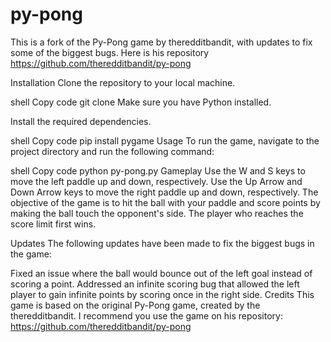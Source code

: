 # py-pong
This is a fork of the Py-Pong game by theredditbandit, with updates to fix some of the biggest bugs. Here is his repository https://github.com/theredditbandit/py-pong

Installation
Clone the repository to your local machine.

shell
Copy code
git clone <repository-url>
Make sure you have Python installed.

Install the required dependencies.

shell
Copy code
pip install pygame
Usage
To run the game, navigate to the project directory and run the following command:

shell
Copy code
python py-pong.py
Gameplay
Use the W and S keys to move the left paddle up and down, respectively.
Use the Up Arrow and Down Arrow keys to move the right paddle up and down, respectively.
The objective of the game is to hit the ball with your paddle and score points by making the ball touch the opponent's side. The player who reaches the score limit first wins.

Updates
The following updates have been made to fix the biggest bugs in the game:

Fixed an issue where the ball would bounce out of the left goal instead of scoring a point.
Addressed an infinite scoring bug that allowed the left player to gain infinite points by scoring once in the right side.
Credits
This game is based on the original Py-Pong game, created by the theredditbandit. I recommend you use the game on his repository: https://github.com/theredditbandit/py-pong
